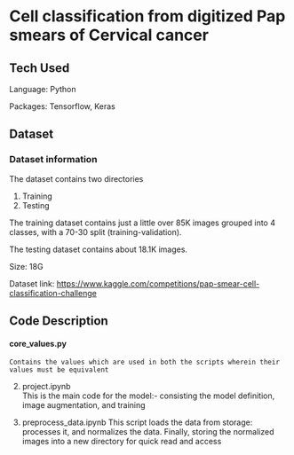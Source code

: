# Cell classification from digitized Pap smears of Cervical cancer

## Tech Used

Language: Python

Packages: Tensorflow, Keras

## Dataset
### Dataset information

The dataset contains two directories

1. Training
2. Testing

The training dataset contains just a little over 85K images grouped into 4 classes, with a 70-30 split (training-validation).

The testing dataset contains about 18.1K images.

Size: 18G

Dataset link: https://www.kaggle.com/competitions/pap-smear-cell-classification-challenge

## Code Description

#### core_values.py
	Contains the values which are used in both the scripts wherein their values must be equivalent

2. project.ipynb	
	This is the main code for the model:- consisting the model definition, image augmentation, and training

3. preprocess_data.ipynb
	This script loads the data from storage: processes it, and normalizes the data. Finally, storing the normalized images into a new directory for quick read and access


